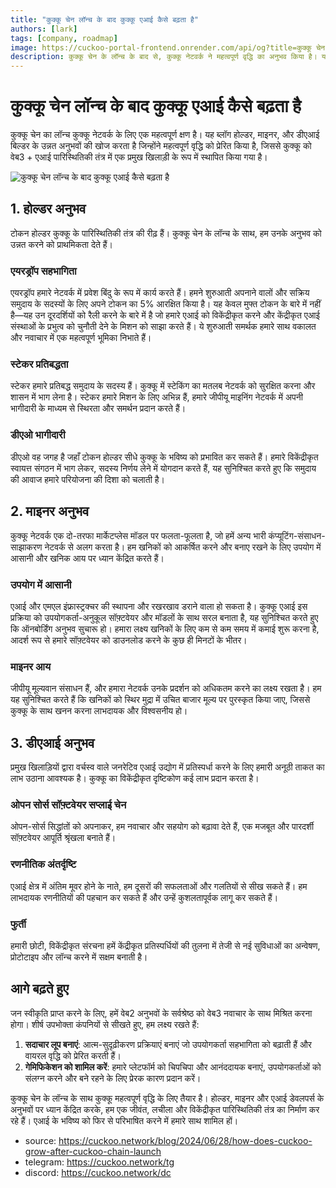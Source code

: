 ```yaml
---
title: "कुक्कू चेन लॉन्च के बाद कुक्कू एआई कैसे बढ़ता है"
authors: [lark]
tags: [company, roadmap]
image: https://cuckoo-portal-frontend.onrender.com/api/og?title=कुक्कू चेन लॉन्च के बाद कुक्कू एआई कैसे बढ़ता है
description: कुक्कू चेन के लॉन्च के बाद से, कुक्कू नेटवर्क ने महत्वपूर्ण वृद्धि का अनुभव किया है। यह ब्लॉग होल्डर, माइनर, और डीएआई बिल्डर के उन्नत अनुभवों की खोज करता है जो इस परिवर्तन को चला रहे हैं।
---
```


# कुक्कू चेन लॉन्च के बाद कुक्कू एआई कैसे बढ़ता है

कुक्कू चेन का लॉन्च कुक्कू नेटवर्क के लिए एक महत्वपूर्ण क्षण है। यह ब्लॉग होल्डर, माइनर, और डीएआई बिल्डर के उन्नत अनुभवों की खोज करता है जिन्होंने महत्वपूर्ण वृद्धि को प्रेरित किया है, जिससे कुक्कू को वेब3 + एआई पारिस्थितिकी तंत्र में एक प्रमुख खिलाड़ी के रूप में स्थापित किया गया है।

![कुक्कू चेन लॉन्च के बाद कुक्कू एआई कैसे बढ़ता है](https://cuckoo-network.b-cdn.net/how-does-cuckoo-grow-after-cuckoo-chain-launch.webp "कुक्कू चेन लॉन्च के बाद कुक्कू एआई कैसे बढ़ता है")

## 1. होल्डर अनुभव

टोकन होल्डर कुक्कू के पारिस्थितिकी तंत्र की रीढ़ हैं। कुक्कू चेन के लॉन्च के साथ, हम उनके अनुभव को उन्नत करने को प्राथमिकता देते हैं।

### एयरड्रॉप सहभागिता

एयरड्रॉप हमारे नेटवर्क में प्रवेश बिंदु के रूप में कार्य करते हैं। हमने शुरुआती अपनाने वालों और सक्रिय समुदाय के सदस्यों के लिए अपने टोकन का 5% आरक्षित किया है। यह केवल मुफ्त टोकन के बारे में नहीं है—यह उन दूरदर्शियों को रैली करने के बारे में है जो हमारे एआई को विकेंद्रीकृत करने और केंद्रीकृत एआई संस्थाओं के प्रभुत्व को चुनौती देने के मिशन को साझा करते हैं। ये शुरुआती समर्थक हमारे साथ वकालत और नवाचार में एक महत्वपूर्ण भूमिका निभाते हैं।

### स्टेकर प्रतिबद्धता

स्टेकर हमारे प्रतिबद्ध समुदाय के सदस्य हैं। कुक्कू में स्टेकिंग का मतलब नेटवर्क को सुरक्षित करना और शासन में भाग लेना है। स्टेकर हमारे मिशन के लिए अभिन्न हैं, हमारे जीपीयू माइनिंग नेटवर्क में अपनी भागीदारी के माध्यम से स्थिरता और समर्थन प्रदान करते हैं।

### डीएओ भागीदारी

डीएओ वह जगह है जहाँ टोकन होल्डर सीधे कुक्कू के भविष्य को प्रभावित कर सकते हैं। हमारे विकेंद्रीकृत स्वायत्त संगठन में भाग लेकर, सदस्य निर्णय लेने में योगदान करते हैं, यह सुनिश्चित करते हुए कि समुदाय की आवाज हमारे परियोजना की दिशा को चलाती है।

## 2. माइनर अनुभव

कुक्कू नेटवर्क एक दो-तरफा मार्केटप्लेस मॉडल पर फलता-फूलता है, जो हमें अन्य भारी कंप्यूटिंग-संसाधन-साझाकरण नेटवर्क से अलग करता है। हम खनिकों को आकर्षित करने और बनाए रखने के लिए उपयोग में आसानी और खनिक आय पर ध्यान केंद्रित करते हैं।

### उपयोग में आसानी

एआई और एमएल इंफ्रास्ट्रक्चर की स्थापना और रखरखाव डराने वाला हो सकता है। कुक्कू एआई इस प्रक्रिया को उपयोगकर्ता-अनुकूल सॉफ़्टवेयर और मॉडलों के साथ सरल बनाता है, यह सुनिश्चित करते हुए कि ऑनबोर्डिंग अनुभव सुचारू हो। हमारा लक्ष्य खनिकों के लिए कम से कम समय में कमाई शुरू करना है, आदर्श रूप से हमारे सॉफ़्टवेयर को डाउनलोड करने के कुछ ही मिनटों के भीतर।

### माइनर आय

जीपीयू मूल्यवान संसाधन हैं, और हमारा नेटवर्क उनके प्रदर्शन को अधिकतम करने का लक्ष्य रखता है। हम यह सुनिश्चित करते हैं कि खनिकों को स्थिर मुद्रा में उचित बाजार मूल्य पर पुरस्कृत किया जाए, जिससे कुक्कू के साथ खनन करना लाभदायक और विश्वसनीय हो।

## 3. डीएआई अनुभव

प्रमुख खिलाड़ियों द्वारा वर्चस्व वाले जनरेटिव एआई उद्योग में प्रतिस्पर्धा करने के लिए हमारी अनूठी ताकत का लाभ उठाना आवश्यक है। कुक्कू का विकेंद्रीकृत दृष्टिकोण कई लाभ प्रदान करता है।

### ओपन सोर्स सॉफ़्टवेयर सप्लाई चेन

ओपन-सोर्स सिद्धांतों को अपनाकर, हम नवाचार और सहयोग को बढ़ावा देते हैं, एक मजबूत और पारदर्शी सॉफ़्टवेयर आपूर्ति श्रृंखला बनाते हैं।

### रणनीतिक अंतर्दृष्टि

एआई क्षेत्र में अंतिम मूवर होने के नाते, हम दूसरों की सफलताओं और गलतियों से सीख सकते हैं। हम लाभदायक रणनीतियों की पहचान कर सकते हैं और उन्हें कुशलतापूर्वक लागू कर सकते हैं।

### फुर्ती

हमारी छोटी, विकेंद्रीकृत संरचना हमें केंद्रीकृत प्रतिस्पर्धियों की तुलना में तेजी से नई सुविधाओं का अन्वेषण, प्रोटोटाइप और लॉन्च करने में सक्षम बनाती है।

## आगे बढ़ते हुए

जन स्वीकृति प्राप्त करने के लिए, हमें वेब2 अनुभवों के सर्वश्रेष्ठ को वेब3 नवाचार के साथ मिश्रित करना होगा। शीर्ष उपभोक्ता कंपनियों से सीखते हुए, हम लक्ष्य रखते हैं:

1. **सदाचार लूप बनाएं**: आत्म-सुदृढ़ीकरण प्रक्रियाएं बनाएं जो उपयोगकर्ता सहभागिता को बढ़ाती हैं और वायरल वृद्धि को प्रेरित करती हैं।
2. **गेमिफिकेशन को शामिल करें**: हमारे प्लेटफॉर्म को चिपचिपा और आनंददायक बनाएं, उपयोगकर्ताओं को संलग्न करने और बने रहने के लिए प्रेरक कारण प्रदान करें।

कुक्कू चेन के लॉन्च के साथ कुक्कू महत्वपूर्ण वृद्धि के लिए तैयार है। होल्डर, माइनर और एआई डेवलपर्स के अनुभवों पर ध्यान केंद्रित करके, हम एक जीवंत, लचीला और विकेंद्रीकृत पारिस्थितिकी तंत्र का निर्माण कर रहे हैं। एआई के भविष्य को फिर से परिभाषित करने में हमारे साथ शामिल हों।


- source: https://cuckoo.network/blog/2024/06/28/how-does-cuckoo-grow-after-cuckoo-chain-launch
- telegram: https://cuckoo.network/tg
- discord: https://cuckoo.network/dc
